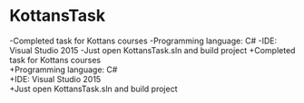   # KottansTask
-Completed task for Kottans courses
-Programming language: C#
-IDE: Visual Studio 2015
-Just open KottansTask.sln and build project
+Completed task for Kottans courses</br>
+Programming language: C#</br>
+IDE: Visual Studio 2015</br>
+Just open KottansTask.sln and build project  